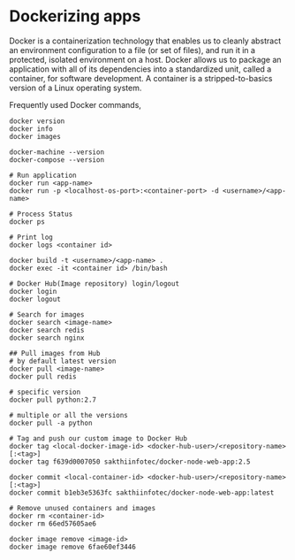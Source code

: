 # Dockerizing apps

Docker is a containerization technology that enables us to cleanly abstract an environment configuration to a file (or set of files), and run it in a protected, isolated environment on a host. Docker allows us to package an application with all of its dependencies into a standardized unit, called a container, for software development. A container is a stripped-to-basics version of a Linux operating system.

Frequently used Docker commands,
```
docker version
docker info
docker images

docker-machine --version
docker-compose --version

# Run application
docker run <app-name>
docker run -p <localhost-os-port>:<container-port> -d <username>/<app-name>

# Process Status
docker ps

# Print log
docker logs <container id>

docker build -t <username>/<app-name> .
docker exec -it <container id> /bin/bash

# Docker Hub(Image repository) login/logout
docker login
docker logout

# Search for images
docker search <image-name>
docker search redis
docker search nginx

## Pull images from Hub
# by default latest version
docker pull <image-name>
docker pull redis 

# specific version
docker pull python:2.7 

# multiple or all the versions
docker pull -a python

# Tag and push our custom image to Docker Hub
docker tag <local-docker-image-id> <docker-hub-user>/<repository-name>[:<tag>]
docker tag f639d0007050 sakthiinfotec/docker-node-web-app:2.5

docker commit <local-container-id> <docker-hub-user>/<repository-name>[:<tag>]
docker commit b1eb3e5363fc sakthiinfotec/docker-node-web-app:latest

# Remove unused containers and images
docker rm <container-id>
docker rm 66ed57605ae6

docker image remove <image-id>
docker image remove 6fae60ef3446
```
